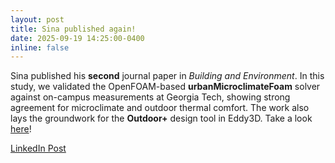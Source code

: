 ```yaml
---
layout: post
title: Sina published again!
date: 2025-09-19 14:25:00-0400
inline: false
---
```


Sina published his **second** journal paper in *Building and Environment*. In this study, we validated the OpenFOAM-based **urbanMicroclimateFoam** solver against on-campus measurements at Georgia Tech, showing strong agreement for microclimate and outdoor thermal comfort. The work also lays the groundwork for the **Outdoor+** design tool in Eddy3D. Take a look [here](https://www.researchgate.net/publication/395227387_Coupled_Urban_Physics_in_Microclimate_Modeling_Validating_and_Enhancing_Simulation_Tools)!

[LinkedIn Post](https://www.linkedin.com/feed/update/urn:li:activity:7371857300120256512/)
